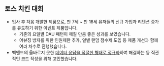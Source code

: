 ## 토스 치킨 대회
- 입사 후 처음 개발한 제품으로, 만 7세 ~ 만 18세 유저들의 신규 가입과 리텐션 증가를 유도하기 위한 이벤트 제품입니다.
    - 기존의 요일별 DAU 패턴이 깨질 만큼 좋은 성과를 보였습니다.
    - 어뷰징 방지를 위한 인원제한 추가, 일별 랜덤 점수제 도입 등 제품 개선과 함께 여러 차수로 진행했습니다.
- 백엔드의 올바르지 못한 [데이터 응답을 적절한 형태로 정규화](https://blog.hoseung.me/2022-06-02-normalization-for-intuitive-component/)하여 해결하는 등 직관적인 코드 작성을 위해 고민했습니다.
